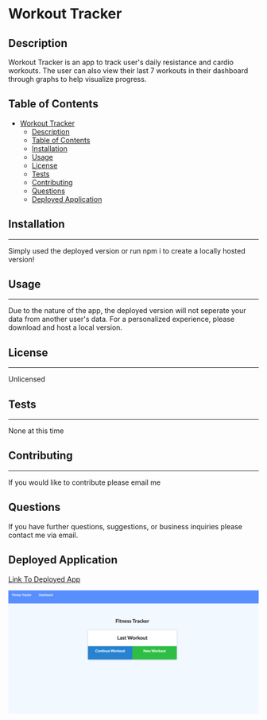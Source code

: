 # Workout Tracker

## Description
Workout Tracker is an app to track user's daily resistance and cardio workouts. The user can also view their last 7 workouts in their dashboard through graphs to help visualize progress.
## Table of Contents


- [Workout Tracker](#workout-tracker)
  - [Description](#description)
  - [Table of Contents](#table-of-contents)
  - [Installation](#installation)
  - [Usage](#usage)
  - [License](#license)
  - [Tests](#tests)
  - [Contributing](#contributing)
  - [Questions](#questions)
  - [Deployed Application](#deployed-application)


## Installation
***
Simply used the deployed version or run npm i to create a locally hosted version!


## Usage
***
Due to the nature of the app, the deployed version will not seperate your data from another user's data. For a personalized experience, please download and host a local version.


## License
***
Unlicensed


## Tests
***
None at this time


## Contributing
***
If you would like to contribute please email me


## Questions
If you have further questions, suggestions, or business inquiries please contact me via email.  

## Deployed Application  
[Link To Deployed App](https://evening-mountain-82600.herokuapp.com/)  

![home screem](images/home.png)